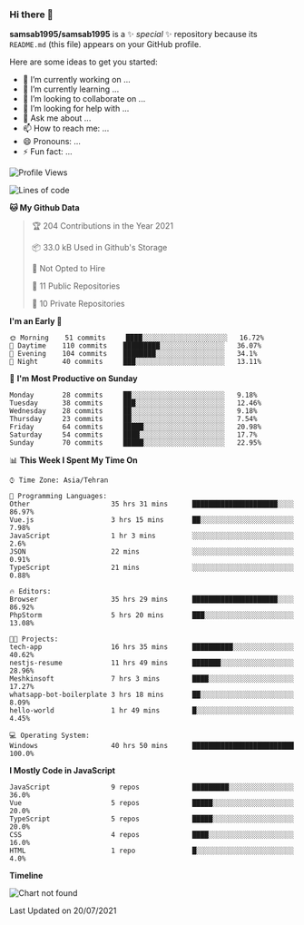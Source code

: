 ### Hi there 👋

**samsab1995/samsab1995** is a ✨ _special_ ✨ repository because its `README.md` (this file) appears on your GitHub profile.

Here are some ideas to get you started:

- 🔭 I’m currently working on ...
- 🌱 I’m currently learning ...
- 👯 I’m looking to collaborate on ...
- 🤔 I’m looking for help with ...
- 💬 Ask me about ...
- 📫 How to reach me: ...
- 😄 Pronouns: ...
- ⚡ Fun fact: ...

<!--START_SECTION:waka-->
![Profile Views](http://img.shields.io/badge/Profile%20Views-0-blue)

![Lines of code](https://img.shields.io/badge/From%20Hello%20World%20I%27ve%20Written-457743%20lines%20of%20code-blue)

**🐱 My Github Data** 

> 🏆 204 Contributions in the Year 2021
 > 
> 📦 33.0 kB Used in Github's Storage 
 > 
> 🚫 Not Opted to Hire
 > 
> 📜 11 Public Repositories 
 > 
> 🔑 10 Private Repositories  
 > 
**I'm an Early 🐤** 

```text
🌞 Morning    51 commits     ████░░░░░░░░░░░░░░░░░░░░░   16.72% 
🌆 Daytime    110 commits    █████████░░░░░░░░░░░░░░░░   36.07% 
🌃 Evening    104 commits    ████████░░░░░░░░░░░░░░░░░   34.1% 
🌙 Night      40 commits     ███░░░░░░░░░░░░░░░░░░░░░░   13.11%

```
📅 **I'm Most Productive on Sunday** 

```text
Monday       28 commits     ██░░░░░░░░░░░░░░░░░░░░░░░   9.18% 
Tuesday      38 commits     ███░░░░░░░░░░░░░░░░░░░░░░   12.46% 
Wednesday    28 commits     ██░░░░░░░░░░░░░░░░░░░░░░░   9.18% 
Thursday     23 commits     ██░░░░░░░░░░░░░░░░░░░░░░░   7.54% 
Friday       64 commits     █████░░░░░░░░░░░░░░░░░░░░   20.98% 
Saturday     54 commits     ████░░░░░░░░░░░░░░░░░░░░░   17.7% 
Sunday       70 commits     █████░░░░░░░░░░░░░░░░░░░░   22.95%

```


📊 **This Week I Spent My Time On** 

```text
⌚︎ Time Zone: Asia/Tehran

💬 Programming Languages: 
Other                    35 hrs 31 mins      █████████████████████░░░░   86.97% 
Vue.js                   3 hrs 15 mins       ██░░░░░░░░░░░░░░░░░░░░░░░   7.98% 
JavaScript               1 hr 3 mins         ░░░░░░░░░░░░░░░░░░░░░░░░░   2.6% 
JSON                     22 mins             ░░░░░░░░░░░░░░░░░░░░░░░░░   0.91% 
TypeScript               21 mins             ░░░░░░░░░░░░░░░░░░░░░░░░░   0.88%

🔥 Editors: 
Browser                  35 hrs 29 mins      █████████████████████░░░░   86.92% 
PhpStorm                 5 hrs 20 mins       ███░░░░░░░░░░░░░░░░░░░░░░   13.08%

🐱‍💻 Projects: 
tech-app                 16 hrs 35 mins      ██████████░░░░░░░░░░░░░░░   40.62% 
nestjs-resume            11 hrs 49 mins      ███████░░░░░░░░░░░░░░░░░░   28.96% 
Meshkinsoft              7 hrs 3 mins        ████░░░░░░░░░░░░░░░░░░░░░   17.27% 
whatsapp-bot-boilerplate 3 hrs 18 mins       ██░░░░░░░░░░░░░░░░░░░░░░░   8.09% 
hello-world              1 hr 49 mins        █░░░░░░░░░░░░░░░░░░░░░░░░   4.45%

💻 Operating System: 
Windows                  40 hrs 50 mins      █████████████████████████   100.0%

```

**I Mostly Code in JavaScript** 

```text
JavaScript               9 repos             █████████░░░░░░░░░░░░░░░░   36.0% 
Vue                      5 repos             █████░░░░░░░░░░░░░░░░░░░░   20.0% 
TypeScript               5 repos             █████░░░░░░░░░░░░░░░░░░░░   20.0% 
CSS                      4 repos             ████░░░░░░░░░░░░░░░░░░░░░   16.0% 
HTML                     1 repo              █░░░░░░░░░░░░░░░░░░░░░░░░   4.0%

```


**Timeline**

![Chart not found](https://raw.githubusercontent.com/samsab1995/samsab1995/main/charts/bar_graph.png) 


 Last Updated on 20/07/2021
<!--END_SECTION:waka-->
